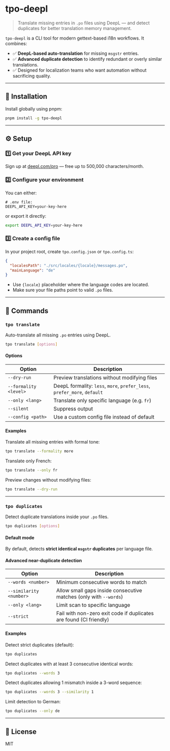 # tpo-deepl

> Translate missing entries in `.po` files using DeepL — and detect duplicates for better translation memory management.

`tpo-deepl` is a CLI tool for modern gettext-based i18n workflows. It combines:

- ✅ **DeepL-based auto-translation** for missing `msgstr` entries.
- ✅ **Advanced duplicate detection** to identify redundant or overly similar translations.
- ✅ Designed for localization teams who want automation without sacrificing quality.

---

## 🚀 Installation

Install globally using pnpm:

```bash
pnpm install -g tpo-deepl
```

---

## ⚙️ Setup

### 1️⃣ Get your DeepL API key

Sign up at [deepl.com/pro](https://www.deepl.com/en/pro) — free up to 500,000 characters/month.

### 2️⃣ Configure your environment

You can either:

```env
# .env file:
DEEPL_API_KEY=your-key-here
```

or export it directly:

```bash
export DEEPL_API_KEY=your-key-here
```

### 3️⃣ Create a config file

In your project root, create `tpo.config.json` or `tpo.config.ts`:

```json
{
  "localesPath": "./src/locales/{locale}/messages.po",
  "mainLanguage": "de"
}
```

- Use `{locale}` placeholder where the language codes are located.
- Make sure your file paths point to valid `.po` files.

---

## 🔧 Commands

### `tpo translate`

Auto-translate all missing `.po` entries using DeepL.

```bash
tpo translate [options]
```

#### Options

| Option                | Description                                                              |
| --------------------- | ------------------------------------------------------------------------ |
| `--dry-run`           | Preview translations without modifying files                             |
| `--formality <level>` | DeepL formality: `less`, `more`, `prefer_less`, `prefer_more`, `default` |
| `--only <lang>`       | Translate only specific language (e.g. `fr`)                             |
| `--silent`            | Suppress output                                                          |
| `--config <path>`     | Use a custom config file instead of default                              |

#### Examples

Translate all missing entries with formal tone:

```bash
tpo translate --formality more
```

Translate only French:

```bash
tpo translate --only fr
```

Preview changes without modifying files:

```bash
tpo translate --dry-run
```

---

### `tpo duplicates`

Detect duplicate translations inside your `.po` files.

```bash
tpo duplicates [options]
```

#### Default mode

By default, detects **strict identical `msgstr` duplicates** per language file.

#### Advanced near-duplicate detection

| Option                  | Description                                                        |
| ----------------------- | ------------------------------------------------------------------ |
| `--words <number>`      | Minimum consecutive words to match                                 |
| `--similarity <number>` | Allow small gaps inside consecutive matches (only with `--words`)  |
| `--only <lang>`         | Limit scan to specific language                                    |
| `--strict`              | Fail with non-zero exit code if duplicates are found (CI friendly) |

#### Examples

Detect strict duplicates (default):

```bash
tpo duplicates
```

Detect duplicates with at least 3 consecutive identical words:

```bash
tpo duplicates --words 3
```

Detect duplicates allowing 1 mismatch inside a 3-word sequence:

```bash
tpo duplicates --words 3 --similarity 1
```

Limit detection to German:

```bash
tpo duplicates --only de
```

---

## 📝 License

MIT
